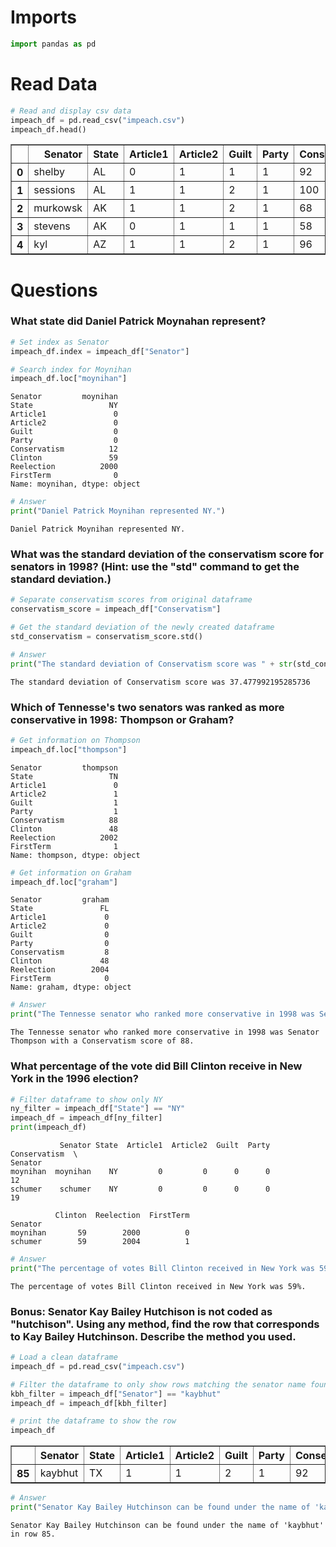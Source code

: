 # Imports


```python
import pandas as pd
```

# Read Data


```python
# Read and display csv data
impeach_df = pd.read_csv("impeach.csv")
impeach_df.head()
```




<div>
<style scoped>
    .dataframe tbody tr th:only-of-type {
        vertical-align: middle;
    }

    .dataframe tbody tr th {
        vertical-align: top;
    }

    .dataframe thead th {
        text-align: right;
    }
</style>
<table border="1" class="dataframe">
  <thead>
    <tr style="text-align: right;">
      <th></th>
      <th>Senator</th>
      <th>State</th>
      <th>Article1</th>
      <th>Article2</th>
      <th>Guilt</th>
      <th>Party</th>
      <th>Conservatism</th>
      <th>Clinton</th>
      <th>Reelection</th>
      <th>FirstTerm</th>
    </tr>
  </thead>
  <tbody>
    <tr>
      <th>0</th>
      <td>shelby</td>
      <td>AL</td>
      <td>0</td>
      <td>1</td>
      <td>1</td>
      <td>1</td>
      <td>92</td>
      <td>43</td>
      <td>2004</td>
      <td>0</td>
    </tr>
    <tr>
      <th>1</th>
      <td>sessions</td>
      <td>AL</td>
      <td>1</td>
      <td>1</td>
      <td>2</td>
      <td>1</td>
      <td>100</td>
      <td>43</td>
      <td>2002</td>
      <td>1</td>
    </tr>
    <tr>
      <th>2</th>
      <td>murkowsk</td>
      <td>AK</td>
      <td>1</td>
      <td>1</td>
      <td>2</td>
      <td>1</td>
      <td>68</td>
      <td>34</td>
      <td>2004</td>
      <td>0</td>
    </tr>
    <tr>
      <th>3</th>
      <td>stevens</td>
      <td>AK</td>
      <td>0</td>
      <td>1</td>
      <td>1</td>
      <td>1</td>
      <td>58</td>
      <td>34</td>
      <td>2002</td>
      <td>0</td>
    </tr>
    <tr>
      <th>4</th>
      <td>kyl</td>
      <td>AZ</td>
      <td>1</td>
      <td>1</td>
      <td>2</td>
      <td>1</td>
      <td>96</td>
      <td>47</td>
      <td>2000</td>
      <td>1</td>
    </tr>
  </tbody>
</table>
</div>



# Questions

### What state did Daniel Patrick Moynahan represent?


```python
# Set index as Senator
impeach_df.index = impeach_df["Senator"]
```


```python
# Search index for Moynihan
impeach_df.loc["moynihan"]
```




    Senator         moynihan
    State                 NY
    Article1               0
    Article2               0
    Guilt                  0
    Party                  0
    Conservatism          12
    Clinton               59
    Reelection          2000
    FirstTerm              0
    Name: moynihan, dtype: object




```python
# Answer
print("Daniel Patrick Moynihan represented NY.")
```

    Daniel Patrick Moynihan represented NY.
    

### What was the standard deviation of the conservatism score for senators in 1998? (Hint: use the "std" command to get the standard deviation.) 


```python
# Separate conservatism scores from original dataframe
conservatism_score = impeach_df["Conservatism"]

# Get the standard deviation of the newly created dataframe
std_conservatism = conservatism_score.std()

# Answer
print("The standard deviation of Conservatism score was " + str(std_conservatism))
```

    The standard deviation of Conservatism score was 37.477992195285736
    

### Which of Tennesse's two senators was ranked as more conservative in 1998: Thompson or Graham?


```python
# Get information on Thompson
impeach_df.loc["thompson"]
```




    Senator         thompson
    State                 TN
    Article1               0
    Article2               1
    Guilt                  1
    Party                  1
    Conservatism          88
    Clinton               48
    Reelection          2002
    FirstTerm              1
    Name: thompson, dtype: object




```python
# Get information on Graham
impeach_df.loc["graham"]
```




    Senator         graham
    State               FL
    Article1             0
    Article2             0
    Guilt                0
    Party                0
    Conservatism         8
    Clinton             48
    Reelection        2004
    FirstTerm            0
    Name: graham, dtype: object




```python
# Answer
print("The Tennesse senator who ranked more conservative in 1998 was Senator Thompson with a Conservatism score of 88.")
```

    The Tennesse senator who ranked more conservative in 1998 was Senator Thompson with a Conservatism score of 88.
    

### What percentage of the vote did Bill Clinton receive in New York in the 1996 election?


```python
# Filter dataframe to show only NY
ny_filter = impeach_df["State"] == "NY"
impeach_df = impeach_df[ny_filter]
print(impeach_df)
```

               Senator State  Article1  Article2  Guilt  Party  Conservatism  \
    Senator                                                                    
    moynihan  moynihan    NY         0         0      0      0            12   
    schumer    schumer    NY         0         0      0      0            19   
    
              Clinton  Reelection  FirstTerm  
    Senator                                   
    moynihan       59        2000          0  
    schumer        59        2004          1  
    


```python
# Answer
print("The percentage of votes Bill Clinton received in New York was 59%.") 
```

    The percentage of votes Bill Clinton received in New York was 59%.
    

### **Bonus**: Senator Kay Bailey Hutchison is not coded as "hutchison". Using any method, find the row that corresponds to Kay Bailey Hutchinson. Describe the method you used. 


```python
# Load a clean dataframe
impeach_df = pd.read_csv("impeach.csv")
```


```python
# Filter the dataframe to only show rows matching the senator name found above
kbh_filter = impeach_df["Senator"] == "kaybhut"
impeach_df = impeach_df[kbh_filter]

# print the dataframe to show the row
impeach_df
```




<div>
<style scoped>
    .dataframe tbody tr th:only-of-type {
        vertical-align: middle;
    }

    .dataframe tbody tr th {
        vertical-align: top;
    }

    .dataframe thead th {
        text-align: right;
    }
</style>
<table border="1" class="dataframe">
  <thead>
    <tr style="text-align: right;">
      <th></th>
      <th>Senator</th>
      <th>State</th>
      <th>Article1</th>
      <th>Article2</th>
      <th>Guilt</th>
      <th>Party</th>
      <th>Conservatism</th>
      <th>Clinton</th>
      <th>Reelection</th>
      <th>FirstTerm</th>
    </tr>
  </thead>
  <tbody>
    <tr>
      <th>85</th>
      <td>kaybhut</td>
      <td>TX</td>
      <td>1</td>
      <td>1</td>
      <td>2</td>
      <td>1</td>
      <td>92</td>
      <td>44</td>
      <td>2000</td>
      <td>1</td>
    </tr>
  </tbody>
</table>
</div>




```python
# Answer
print("Senator Kay Bailey Hutchinson can be found under the name of 'kaybhut' in row 85.")
```

    Senator Kay Bailey Hutchinson can be found under the name of 'kaybhut' in row 85.
    
